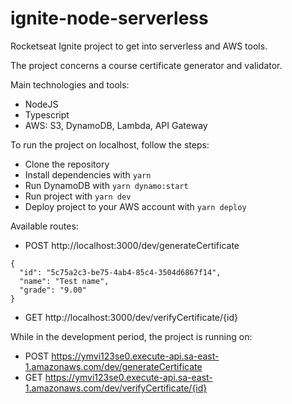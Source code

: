# ignite-node-serverless
Rocketseat Ignite project to get into serverless and AWS tools.

The project concerns a course certificate generator and validator.

Main technologies and tools:
- NodeJS
- Typescript
- AWS: S3, DynamoDB, Lambda, API Gateway

To run the project on localhost, follow the steps:
- Clone the repository
- Install dependencies with ```yarn```
- Run DynamoDB with ```yarn dynamo:start```
- Run project with ```yarn dev```
- Deploy project to your AWS account with ```yarn deploy```

Available routes:
- POST http://localhost:3000/dev/generateCertificate
```
{
  "id": "5c75a2c3-be75-4ab4-85c4-3504d6867f14",
  "name": "Test name",
  "grade": "9.00"
}
```
- GET http://localhost:3000/dev/verifyCertificate/{id}

While in the development period, the project is running on:
- POST https://ymvi123se0.execute-api.sa-east-1.amazonaws.com/dev/generateCertificate
- GET https://ymvi123se0.execute-api.sa-east-1.amazonaws.com/dev/verifyCertificate/{id}
